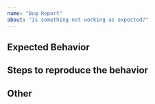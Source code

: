 ```yaml
---
name: "Bug Report"
about: "Is something not working as expected?"
---
```


## Expected Behavior

<!--
  What is it you expected to happen? This should be a description of how the 
  functionality you tried to use is supposed to work.
-->

## Steps to reproduce the behavior

<!--
  Describe the problem you are facing at our site.

  Screenshots can also be included if they help illustrate the error.
-->

## Other

<!--
  NOTE: Please provide anything you think will aid in explaining the issue.
-->
